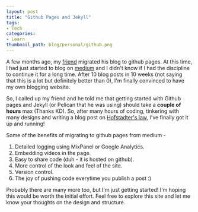 ```yaml
---
layout: post
title: "Github Pages and Jekyll"
tags:
- Tech
categories:
- Learn
thumbnail_path: blog/personal/github.png
---
```


A few months ago, my [friend](http://kdheepak.com/) migrated his blog to github pages. At this time, I had just started to blog on [medium](http://medium.com/) and I didn't know if I had the discipline to continue it for a long time. After 10 blog posts in 10 weeks (not saying that this is a lot but definitely better than 0), I'm finally convinced to have my own blogging website.

So, I called up my friend and he told me that getting started with Github pages and Jekyll (or Pelican that he was using) should take a **couple of hours** max (Thanks KD). So, after many hours of coding, tinkering with many designs and writing a blog post on [Hofstadter's law](http://kaushik88.github.io/blog/2015/05/15/hofstadter%27s-law/), I've finally got it up and running!

Some of the benefits of migrating to github pages from medium - 

1. Detailed logging using MixPanel or Google Analytics.
2. Embedding videos in the page.
3. Easy to share code (duh - it is hosted on github).
4. More control of the look and feel of the site.
5. Version control.
6. The joy of pushing code everytime you publish a post :)


Probably there are many more too, but I'm just getting started! I'm hoping this would be worth the initial effort. Feel free to explore this site and let me know your thoughts on the design and structure.
